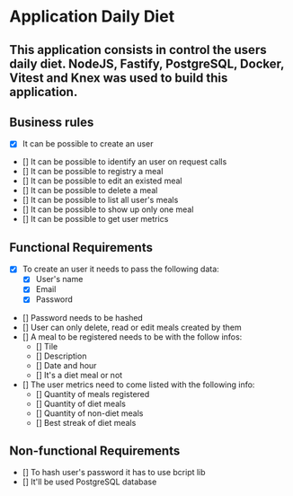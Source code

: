 # Application Daily Diet

## This application consists in control the users daily diet. NodeJS, Fastify, PostgreSQL, Docker, Vitest and Knex was used to build this application.

## Business rules

- [x] It can be possible to create an user
- [] It can be possible to identify an user on request calls
- [] It can be possible to registry a meal
- [] It can be possible to edit an existed meal
- [] It can be possible to delete a meal
- [] It can be possible to list all user's meals
- [] It can be possible to show up only one meal
- [] It can be possible to get user metrics

## Functional Requirements

- [x] To create an user it needs to pass the following data:
  - [x] User's name
  - [x] Email
  - [x] Password
- [] Password needs to be hashed
- [] User can only delete, read or edit meals created by them
- [] A meal to be registered needs to be with the follow infos:
  - [] Tile
  - [] Description
  - [] Date and hour
  - [] It's a diet meal or not
- [] The user metrics need to come listed with the following info:
  - [] Quantity of meals registered
  - [] Quantity of diet meals
  - [] Quantity of non-diet meals
  - [] Best streak of diet meals

## Non-functional Requirements

- [] To hash user's password it has to use bcript lib
- [] It'll be used PostgreSQL database
